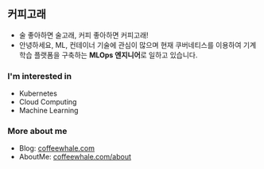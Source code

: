 ## 커피고래

- 술 좋아하면 술고래, 커피 좋아하면 커피고래!
- 안녕하세요, ML, 컨테이너 기술에 관심이 많으며 현재 쿠버네티스를 이용하여 기계학습 플랫폼을 구축하는 **MLOps 엔지니어**로 일하고 있습니다.

### I'm interested in
- Kubernetes
- Cloud Computing
- Machine Learning

### More about me
- Blog: [coffeewhale.com](https://coffeewhale.com)
- AboutMe: [coffeewhale.com/about](https://coffeewhale.com/about)
